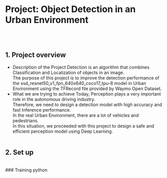 # Project: Object Detection in an Urban Environment
<br/><br/>
## 1. Project overview
- Description of the Project
Detection is an algorithm that combines Classification and Localization of objects in an image.<br/>
The purpose of this project is to improve the detection performance of the ssd_resnet50_v1_fpn_640x640_coco17_tpu-8 model in Urban Environment using the TFRecord file provided by Waymo Open Dataset.<br/>
- What we are trying to achieve
Today, Perception plays a very important role in the autonomous driving industry.<br/>
Therefore, we need to design a detection model with high accuracy and fast Inference performance.<br/>
In the real Urban Environment, there are a lot of vehicles and pedestrians.<br/>
In this situation, we proceeded with this project to design a safe and efficient perception model using Deep Learning.<br/><br/>

## 2. Set up
<br/>
### Training
python
